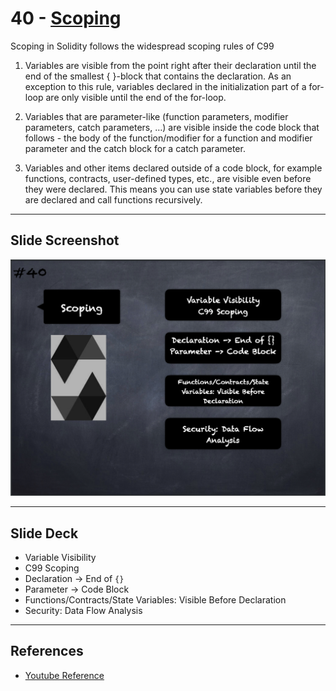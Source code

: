 # 40 - [Scoping](Scoping.md)
Scoping in Solidity follows the widespread scoping rules of C99

1.  Variables are visible from the point right after their declaration until the end of the smallest { }-block that contains the declaration. As an exception to this rule, variables declared in the initialization part of a for-loop are only visible until the end of the for-loop.
    
2.  Variables that are parameter-like (function parameters, modifier parameters, catch parameters, …) are visible inside the code block that follows - the body of the function/modifier for a function and modifier parameter and the catch block for a catch parameter.
    
3.  Variables and other items declared outside of a code block, for example functions, contracts, user-defined types, etc., are visible even before they were declared. This means you can use state variables before they are declared and call functions recursively.

___
## Slide Screenshot
![040.png](../images/solidity101/040.png)
___
## Slide Deck
- Variable Visibility
- C99 Scoping
- Declaration -> End of `{}`
- Parameter -> Code Block
- Functions/Contracts/State Variables: Visible Before Declaration
- Security: Data Flow Analysis
___
## References
- [Youtube Reference](https://youtu.be/TCl1IcGl_3I?t=1785)


